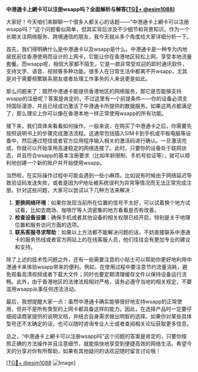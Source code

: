 **中港通卡上網卡可以注册wsapp吗？全面解析与解答[[TG💪+ @esim1088](https://t.me/s/esim1088)]**

大家好！今天咱们来聊聊一个很多人都关心的话题——“中港通卡上網卡可以注册wsapp吗？”这个问题看似简单，但其实背后涉及不少细节和背景知识。作为一个长期关注网络服务、跨境通信的朋友，我今天就从多个角度给大家详细分析一下。

首先，我们得明确什么是中港通卡以及wsapp是什么。中港通卡是一种专为内地居民前往香港使用而设计的上网卡，它能让你在香港地区轻松上网，享受本地流量套餐。而wsapp呢，相信大家都不陌生，它是一款非常受欢迎的即时通讯软件，支持文字、语音、视频等多种功能。很多人在日常生活中都离不开wsapp，尤其是对于需要频繁联系朋友或者处理工作事务的人来说更是如此。

那么问题来了：既然中港通卡能提供香港地区的网络服务，那它是否能够支持wsapp的注册呢？答案是肯定的，不过这里有一个前提条件——你的设备必须支持国际漫游，并且已经成功激活了中港通卡所提供的数据服务。如果这两点都满足了，那么理论上你可以像在香港本地一样正常使用wsapp的所有功能。

接下来，我们具体来看看如何操作。一般来说，在购买了中港通卡之后，你需要先按照说明书上的步骤完成激活流程。这通常包括插入SIM卡到手机或平板电脑等设备中，然后通过短信或者官方应用程序输入相关的激活码进行确认。一旦激活完成，你就可以开始享用高速稳定的网络连接了。此时，只要你的设备处于联网状态，并且符合wsapp的基本注册要求（比如年龄限制、手机号验证等），就可以顺利地创建一个新的账户并开始使用wsapp。

当然啦，在实际操作过程中可能会遇到一些小麻烦。比如说有时候由于网络延迟导致验证码发送失败，或者是因为IP地址被系统误判为异常等情况而无法正常完成注册。针对这些问题，大家可以尝试以下几种方法来解决：

1. **更换网络环境**：如果你发现当前所在位置的信号不太好，可以试着换个地方试试看，比如去商场、咖啡厅等人流密集的地方看看是否有改善。
2. **检查设备设置**：确保手机或者其他设备的相关权限已经开启，特别是关于地理位置和服务访问方面的选项。
3. **联系客服寻求帮助**：如果以上方法都不能解决问题的话，不妨直接联系中港通卡的服务热线或者官方网站上的在线客服人员，他们往往会有更加专业的建议和支持。

除了上述的技术性问题之外，还有一些需要注意的小贴士可以帮助你更好地利用中港通卡来体验wsapp带来的便利。例如，在使用过程中要注意节约流量消耗，避免观看高清视频或者下载大文件；同时也要定期清理缓存文件以保持设备运行流畅。此外，由于香港地区的法律法规相对严格，请务必遵守当地的相关规定，不要滥用wsapp从事任何违法活动。

最后，我想提醒大家一点：虽然中港通卡确实能够很好地支持wsapp的正常使用，但并不是所有类型的上网卡都具备这样的能力。因此，在选择产品时一定要仔细阅读商家提供的说明文档，并结合自身需求做出明智的选择。如果你对某些具体型号还不太确定的话，也可以随时咨询专业人士或者查阅相关论坛获取更多信息。

总之，“中港通卡上網卡可以注册wsapp吗”这个问题的答案是肯定的，只要你按照正确的方法操作并且注意细节，就能愉快地享受到便捷高效的网络生活。希望今天的分享对你有所帮助，如果有其他疑问的话欢迎随时留言讨论哦！

[[TG💪+ @esim1088](https://t.me/s/esim1088) ![Image](https://i.postimg.cc/4NQfJmqS/Snipaste-2025-05-13-00-14-12.png)]